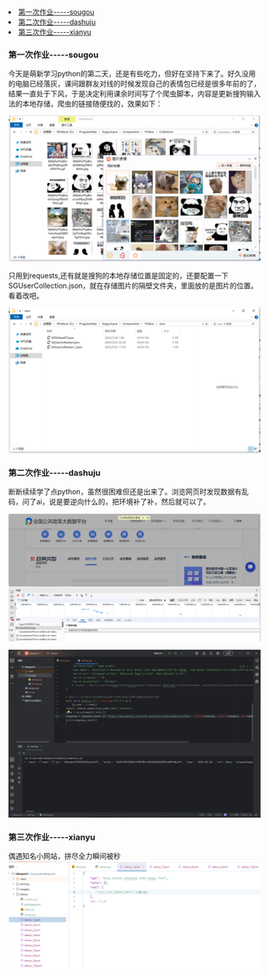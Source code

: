 <div align="left">
  <li><a href="#第一次作业-----sougou">第一次作业-----sougou</a></li>
  <li><a href="#第二次作业-----dashuju">第二次作业-----dashuju</a></li>
  <li><a href="#第三次作业-----xianyu">第三次作业-----xianyu</a></li>
</div>

### 第一次作业-----sougou
今天是萌新学习python的第二天，还是有些吃力，但好在坚持下来了。好久没用的电脑已经落灰，课间跟群友对线的时候发现自己的表情包已经是很多年前的了，结果一直处于下风，于是决定利用课余时间写了个爬虫脚本，内容是更新搜狗输入法的本地存储，爬虫的链接随便找的，效果如下：


![截图](./sougou/1.png)


只用到requests,还有就是搜狗的本地存储位置是固定的，还要配置一下SGUserCollection.json，就在存储图片的隔壁文件夹，里面放的是图片的位置。看着改吧。


![截图](./sougou/2.png)



### 第二次作业-----dashuju
断断续续学了点python，虽然很困难但还是出来了。浏览网页时发现数据有乱码，问了ai，说是要逆向什么的，把环境补了补，然后就可以了。

![截图](./dashuju/1.png)



![截图](./dashuju/2.png)

### 第三次作业-----xianyu
偶遇知名小网站，拼尽全力瞬间被秒
![截图](./xianyu/1.png)
